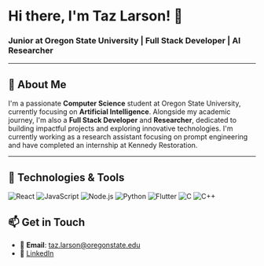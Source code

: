 # Hi there, I'm Taz Larson! 👋

### Junior at Oregon State University | Full Stack Developer | AI Researcher

---

## 🚀 About Me

I'm a passionate **Computer Science** student at Oregon State University, currently focusing on **Artificial Intelligence**. Alongside my academic journey, I'm also a **Full Stack Developer** and **Researcher**, dedicated to building impactful projects and exploring innovative technologies. I'm currently working as a research assistant focusing on prompt engineering and have completed an internship at Kennedy Restoration.

---

## 🔧 Technologies & Tools
![React](https://img.shields.io/badge/React-20232A?style=for-the-badge&logo=react&logoColor=61DAFB)
![JavaScript](https://img.shields.io/badge/JavaScript-323330?style=for-the-badge&logo=javascript&logoColor=F7DF1E)
![Node.js](https://img.shields.io/badge/Node.js-339933?style=for-the-badge&logo=nodedotjs&logoColor=white)
![Python](https://img.shields.io/badge/Python-3776AB?style=for-the-badge&logo=python&logoColor=white)
![Flutter](https://img.shields.io/badge/Flutter-02569B?style=for-the-badge&logo=flutter&logoColor=white)
![C](https://img.shields.io/badge/C-00599C?style=for-the-badge&logo=c&logoColor=white)
![C++](https://img.shields.io/badge/C%2B%2B-00599C?style=for-the-badge&logo=c%2B%2B&logoColor=white)



## 📫 Get in Touch
- 📧 **Email**: [taz.larson@oregonstate.edu](mailto:tazlarson1@gmail.com)
- 💼 [LinkedIn](https://www.linkedin.com/in/taz-larson-a32955265/)
